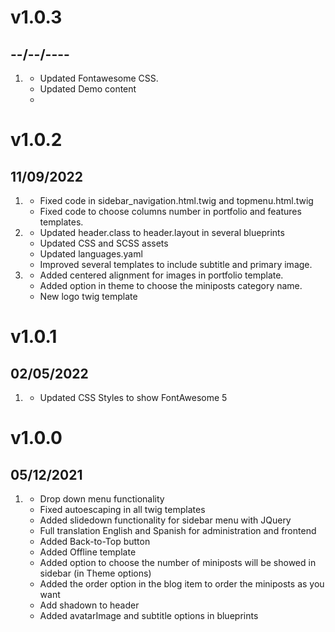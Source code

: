 # v1.0.3
## --/--/----

1. [](#improved)
   * Updated Fontawesome CSS.
   * Updated Demo content
   * 
# v1.0.2
## 11/09/2022

1.  [](#bugfix)
    * Fixed code in sidebar_navigation.html.twig and topmenu.html.twig
    * Fixed code to choose columns number in portfolio and features templates.
2.  [](#improved)
    * Updated header.class to header.layout in several blueprints
    * Updated CSS and SCSS assets
    * Updated languages.yaml
    * Improved several templates to include subtitle and primary image.
3.  [](#new)
    * Added centered alignment for images in portfolio template.
    * Added option in theme to choose the miniposts category name.
    * New logo twig template
# v1.0.1
## 02/05/2022

1.  [](#bugfix)
    * Updated CSS Styles to show FontAwesome 5

# v1.0.0
## 05/12/2021

1.  [](#new)
    * Drop down menu functionality
    * Fixed autoescaping in all twig templates
    * Added slidedown functionality for sidebar menu with JQuery
    * Full translation English and Spanish for administration and frontend
    * Added Back-to-Top button
    * Added Offline template
    * Added option to choose the number of miniposts will be showed in sidebar (in Theme options)
    * Added the order option in the blog item to order the miniposts as you want
    * Add shadown to header
    * Added avatarImage and subtitle options in blueprints
